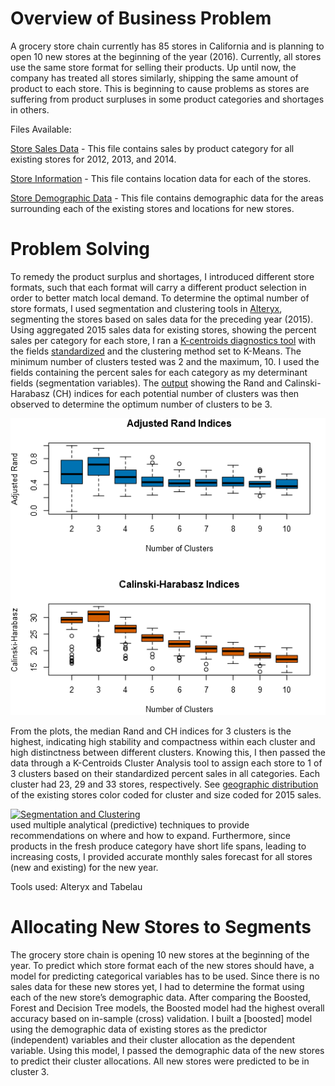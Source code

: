 # Overview of Business Problem

A grocery store chain currently has 85 stores in California and is planning to open 10 new stores at the beginning of the year (2016). Currently, all stores use the same store format for selling their products. Up until now, the company has treated all stores similarly, shipping the same amount of product to each store. This is beginning to cause problems as stores are suffering from product surpluses in some product categories and shortages in others.

Files Available:

[Store Sales Data](https://github.com/omininiab/grocery-store-chain-expansion/blob/master/storesalesdata%20(1).csv) - This file contains sales by product category for all existing stores for 2012, 2013, and 2014.

[Store Information](https://github.com/omininiab/grocery-store-chain-expansion/blob/master/storeinformation%20(1).csv) - This file contains location data for each of the stores.

[Store Demographic Data](https://github.com/omininiab/grocery-store-chain-expansion/blob/master/storedemographicdata%20(3).csv) - This file contains demographic data for the areas surrounding each of the existing stores and locations for new stores.

# Problem Solving

To remedy the product surplus and shortages, I introduced different store formats, such that each format will carry a different product selection in order to better match local demand. To determine the optimal number of store formats, I used segmentation and clustering tools in [Alteryx](http://analytics.alteryx.com/alteryx), segmenting the stores based on sales data for the preceding year (2015). Using aggregated 2015 sales data for existing stores, showing the percent sales per category for each store, I ran a [K-centroids diagnostics tool](https://help.alteryx.com/current/K-Centroids_Diagnostics.htm) with the fields [standardized](http://downloads.alteryx.com/Alteryx/Help/Standardize_z-score.htm) and the clustering method set to K-Means. The minimum number of clusters tested was 2 and the maximum, 10. I used the fields containing the percent sales for each category as my determinant fields (segmentation variables). The [output](https://github.com/omininiab/grocery-store-chain-expansion/blob/master/%23clusters.png) showing the Rand and Calinski-Harabasz (CH) indices for each potential number of clusters was then observed to determine the optimum number of clusters to be 3.

![Rand and CH Indices](https://github.com/omininiab/grocery-store-chain-expansion/blob/master/%23clusters.png)

From the plots, the median Rand and CH indices for 3 clusters is the highest, indicating high stability and compactness within each cluster and high distinctness between different clusters. Knowing this, I then passed the data through a K-Centroids Cluster Analysis tool to assign each store to 1 of 3 clusters based on their standardized percent sales in all categories. Each cluster had 23, 29 and 33 stores, respectively. See [geographic distribution](https://public.tableau.com/views/Task1Visualizations/SegmentationandClustering?:embed=y&:display_count=yes) of the existing stores color coded for cluster and size coded for 2015 sales.

<div class='tableauPlaceholder' id='viz1495603268429' style='position: relative'><noscript><a href='#'><img alt='Segmentation and Clustering ' src='https:&#47;&#47;public.tableau.com&#47;static&#47;images&#47;Ta&#47;Task1Visualizations&#47;SegmentationandClustering&#47;1_rss.png' style='border: none' /></a></noscript><object class='tableauViz'  style='display:none;'><param name='host_url' value='https%3A%2F%2Fpublic.tableau.com%2F' /> <param name='site_root' value='' /><param name='name' value='Task1Visualizations&#47;SegmentationandClustering' /><param name='tabs' value='no' /><param name='toolbar' value='yes' /><param name='static_image' value='https:&#47;&#47;public.tableau.com&#47;static&#47;images&#47;Ta&#47;Task1Visualizations&#47;SegmentationandClustering&#47;1.png' /> <param name='animate_transition' value='yes' /><param name='display_static_image' value='yes' /><param name='display_spinner' value='yes' /><param name='display_overlay' value='yes' /><param name='display_count' value='yes' /></object></div>
used multiple analytical (predictive) techniques to provide recommendations on where and how to expand. Furthermore, since products in the fresh produce category have short life spans, leading to increasing costs, I provided accurate monthly sales forecast for all stores (new and existing) for the new year.


Tools used: Alteryx and Tabelau

# Allocating New Stores to Segments

The grocery store chain is opening 10 new stores at the beginning of the year. To predict which store format each of the new stores should have, a model for predicting categorical variables has to be used. Since there is no sales data for these new stores yet, I had to determine the format using each of the new store’s demographic data. After comparing the Boosted, Forest and Decision Tree models, the Boosted model had the highest overall accuracy based on in-sample (cross) validation.
I built a [boosted] model using the demographic data of existing stores as the predictor (independent) variables and their cluster allocation as the dependent variable. Using this model, I passed the demographic data of the new stores to predict their cluster allocations. All new stores were predicted to be in cluster 3.


